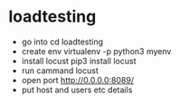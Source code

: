 # loadtesting


* go into cd loadtesting
* create env virtualenv -p python3 myenv
* install locust pip3 install locust
* run cammand locust
* open port http://0.0.0.0:8089/
* put host and users etc details
